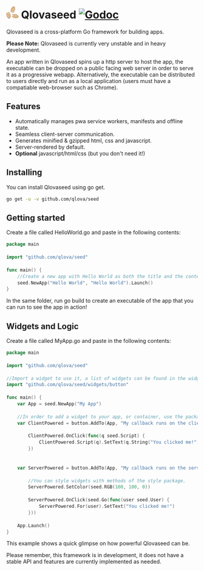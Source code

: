 # ![logo](media/logo.png) Qlovaseed [![Godoc](https://godoc.org/github.com/qlova/seed?status.svg)](https://godoc.org/github.com/qlova/seed)  

Qlovaseed is a cross-platform Go framework for building apps.

**Please Note:** Qlovaseed is currently very unstable and in heavy development.

An app written in Qlovaseed spins up a http server to host the app, 
the executable can be dropped on a public facing web server in order to serve it as a progressive webapp.
Alternatively, the executable can be distributed to users directly and run
 as a local application (users must have a compatiable web-browser such as Chrome).

## Features

* Automatically manages pwa service workers, manifests and offline state.
* Seamless client-server communication.
* Generates minified & gzipped html, css and javascript.
* Server-rendered by default.
* **Optional** javascript/html/css (but you don't need it!)

## Installing

You can install Qlovaseed using go get.
```sh
go get -u -v github.com/qlova/seed
```

## Getting started

Create a file called HelloWorld.go and paste in the following contents:

```go
package main

import "github.com/qlova/seed"

func main() {
	//Create a new app with Hello World as both the title and the content.
	seed.NewApp("Hello World", "Hello World").Launch()
}
```

In the same folder, run go build to create an executable of the app that you can run to see the app in action!

## Widgets and Logic

Create a file called MyApp.go and paste in the following contents:

```go
package main

import "github.com/qlova/seed"

//Import a widget to use it, a list of widgets can be found in the widgets directory.
import "github.com/qlova/seed/widgets/button"

func main() {
	var App = seed.NewApp("My App")

	//In order to add a widget to your app, or container, use the package's AddTo method.
	var ClientPowered = button.AddTo(App, "My callback runs on the client")
	
		ClientPowered.OnClick(func(q seed.Script) {
			ClientPowered.Script(q).SetText(q.String("You clicked me!"))
		})
	
	
	var ServerPowered = button.AddTo(App, "My callback runs on the server")
	
		//You can style widgets with methods of the style package.
		ServerPowered.SetColor(seed.RGB(100, 100, 0))
	
		ServerPowered.OnClick(seed.Go(func(user seed.User) {
			ServerPowered.For(user).SetText("You clicked me!")
		}))

	App.Launch()
}
```

This example shows a quick glimpse on how powerful Qlovaseed can be. 

Please remember, this framework is in development, it does not have a stable API and features are currently implemented as needed.
